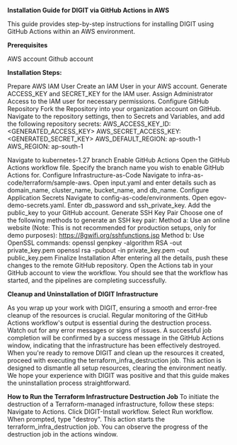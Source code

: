 **Installation Guide for DIGIT via GitHub Actions in AWS**

This guide provides step-by-step instructions for installing DIGIT using GitHub Actions within an AWS environment.

**Prerequisites**

AWS account
Github account

**Installation Steps:**

Prepare AWS IAM User
Create an IAM User in your AWS account.
Generate ACCESS_KEY and SECRET_KEY for the IAM user.
Assign Administrator Access to the IAM user for necessary permissions.
Configure GitHub Repository
Fork the Repository into your organization account on GitHub.
Navigate to the repository settings, then to Secrets and Variables, and add the following repository secrets:
AWS_ACCESS_KEY_ID: <GENERATED_ACCESS_KEY>
AWS_SECRET_ACCESS_KEY: <GENERATED_SECRET_KEY>
AWS_DEFAULT_REGION: ap-south-1
AWS_REGION: ap-south-1

Navigate to kubernetes-1.27 branch
Enable GitHub Actions
Open the GitHub Actions workflow file.
Specify the branch name you wish to enable GitHub Actions for.
Configure Infrastructure-as-Code
Navigate to infra-as-code/terraform/sample-aws.
Open input.yaml and enter details such as domain_name, cluster_name, bucket_name, and db_name.
Configure Application Secrets
Navigate to config-as-code/environments.
Open egov-demo-secrets.yaml.
Enter db_password and ssh_private_key. Add the public_key to your GitHub account.
Generate SSH Key Pair
Choose one of the following methods to generate an SSH key pair:
Method a: Use an online website (Note: This is not recommended for production setups, only for demo purposes): https://8gwifi.org/sshfunctions.jsp
Method b: Use OpenSSL commands:
openssl genpkey -algorithm RSA -out private_key.pem
openssl rsa -pubout -in private_key.pem -out public_key.pem
Finalize Installation
After entering all the details, push these changes to the remote GitHub repository. Open the Actions tab in your GitHub account to view the workflow. You should see that the workflow has started, and the pipelines are completing successfully.

**Cleanup and Uninstallation of DIGIT Infrastructure**

As you wrap up your work with DIGIT, ensuring a smooth and error-free cleanup of the resources is crucial. Regular monitoring of the GitHub Actions workflow's output is essential during the destruction process. Watch out for any error messages or signs of issues. A successful job completion will be confirmed by a success message in the GitHub Actions window, indicating that the infrastructure has been effectively destroyed.
When you're ready to remove DIGIT and clean up the resources it created, proceed with executing the terraform_infra_destruction job. This action is designed to dismantle all setup resources, clearing the environment neatly.
We hope your experience with DIGIT was positive and that this guide makes the uninstallation process straightforward.

**How to Run the Terraform Infrastructure Destruction Job**
To initiate the destruction of a Terraform-managed infrastructure, follow these steps:
Navigate to Actions.
Click DIGIT-Install workflow.
Select Run workflow.
When prompted, type "destroy". This action starts the terraform_infra_destruction job.
You can observe the progress of the destruction job in the actions window.
